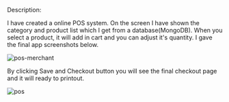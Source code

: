 Description:

I have created a online POS system. On the screen I have shown the category and product list which I get from a database(MongoDB). When you select a product, it will add in cart and you can adjust it's quantity. I gave the final app screenshots below.

![pos-merchant](https://user-images.githubusercontent.com/86945412/134763652-f3d21257-8d8e-4f7f-8c57-d6ba65c19557.PNG)


By clicking Save and Checkout button you will see the final checkout page and it will ready to printout.

![pos](https://user-images.githubusercontent.com/86945412/134763662-a03bbe8d-d216-452b-bdc7-79a5d0957245.PNG)




